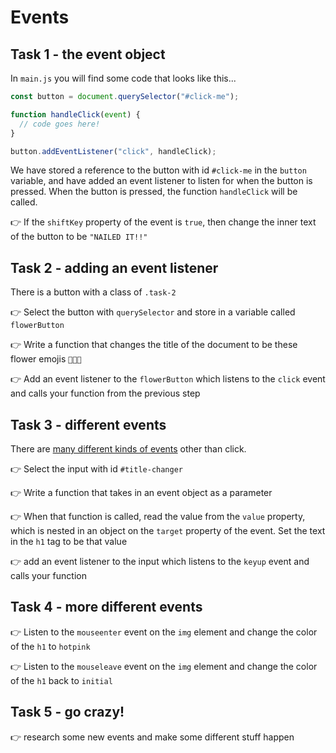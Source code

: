 # Events

## Task 1 - the event object

In `main.js` you will find some code that looks like this...

```js
const button = document.querySelector("#click-me");

function handleClick(event) {
  // code goes here!
}

button.addEventListener("click", handleClick);
```

We have stored a reference to the button with id `#click-me` in the `button` variable, and have added an event listener to listen for when the button is pressed. When the button is pressed, the function `handleClick` will be called.

👉 If the `shiftKey` property of the event is `true`, then change the inner text of the button to be `"NAILED IT!!"`

## Task 2 - adding an event listener

There is a button with a class of `.task-2`

👉 Select the button with `querySelector` and store in a variable called `flowerButton`

👉 Write a function that changes the title of the document to be these flower emojis `💐🌷🌼`

👉 Add an event listener to the `flowerButton` which listens to the `click` event and calls your function from the previous step

## Task 3 - different events

There are [many different kinds of events](https://developer.mozilla.org/en-US/docs/Web/Events) other than click.

👉 Select the input with id `#title-changer`

👉 Write a function that takes in an event object as a parameter

👉 When that function is called, read the value from the `value` property, which is nested in an object on the `target` property of the event. Set the text in the `h1` tag to be that value

👉 add an event listener to the input which listens to the `keyup` event and calls your function

## Task 4 - more different events

👉 Listen to the `mouseenter` event on the `img` element and change the color of the `h1` to `hotpink`

👉 Listen to the `mouseleave` event on the `img` element and change the color of the `h1` back to `initial`

## Task 5 - go crazy!

👉 research some new events and make some different stuff happen
